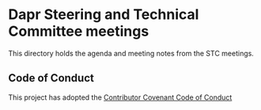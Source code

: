 # Dapr Steering and Technical Committee meetings

This directory holds the agenda and meeting notes from the STC meetings.

## Code of Conduct
This project has adopted the [Contributor Covenant Code of Conduct](CODE-OF-CONDUCT.md)
